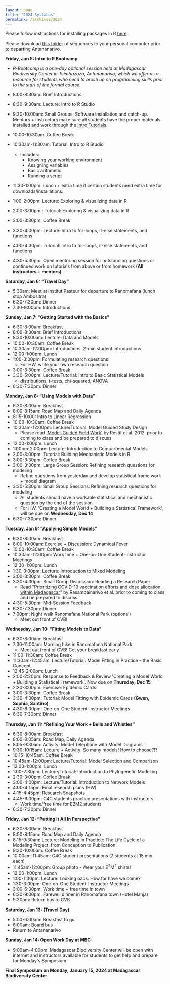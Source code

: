 ```yaml
---
layout: page
title: "2024 Syllabus"
permalink: /archives/2024
---
```



Please follow instructions for installing packages in R [here](/assets/2018/E2M2_InstallPackages.html).

Please download [this folder](/assets/2022/Tutorials/IntroPhyloLemur_cytochromeB.zip) of sequences to your personal computer prior to departing Antananarivo.


**Friday, Jan 5: Intro to R Bootcamp**
* *R-Bootcamp is a one-day optional session held at Madagascar Biodiversity Center in Tsimbazaza, Antananarivo, which we offer as a resource for students who need to brush up on programming skills prior to the start of the formal course.*

* 8:00-8:30am: Brief Introductions 
* 8:30-9:30am: Lecture: Intro to R Studio
* 9:30-10:00am: Small Groups: Software installation and catch-up. Mentors + instructors make sure all students have the proper materials installed and work through the [Intro Tutorials](https://coding4conservation.org/assets/tutorials/R_tutorials.zip). 
* 10:00-10:30am: Coffee Break
* 10:30am-11:30am: Tutorial: Intro to R Studio
  * Includes:
      * Knowing your working environment
      * Assigning variables
      * Basic arithmetic
      * Running a script
* 11:30-1:00pm: Lunch + extra time if certain students need extra time for downloads/installations.
* 1:00-2:00pm: Lecture: Exploring & visualizing data in R
* 2:00-3:00pm : Tutorial: Exploring & visualizing data in R
* 3:00-3:30pm: Coffee Break 
* 3:30-4:00pm: Lecture: Intro to for-loops, if-else statements, and functions
* 4:00-4:30pm: Tutorial: Intro to for-loops, if-else statements, and functions
* 4:30-5:30pm: Open mentoring session for outstanding questions or continued work on tutorials from above or from homework __(All instructors + mentors)__

**Saturday, Jan 6: “Travel Day"**

* 5:30am: Meet at Institut Pasteur for departure to Ranomafana (lunch stop Ambositra)
* 6:30-7:30pm: Dinner
* 7:30-9:00pm: Introductions


**Sunday, Jan 7: "Getting Started with the Basics"**

* 6:30-8:00am: Breakfast
* 8:00-8:30am: Brief Introductions 
* 8:30-10:00am: Lecture: Data and Models
* 10:00-10:30am: Coffee Break
* 10:30am-12:00pm: Introductions: 2-min student introductions
* 12:00-1:00pm: Lunch
* 1:00-3:00pm:  Formulating research questions 
  * For HW, write your own research question
* 3:00-3:30pm: Coffee Break 
* 3:30-5:00pm: Lecture/Tutorial: Intro to Basic Statistical Models
  * distributions, t-tests, chi-squared, ANOVA
* 6:30-7:30pm: Dinner

**Monday, Jan 8: “Using Models with Data”**

* 6:30-8:00am: Breakfast
* 8:00-8:15am: Road Map and Daily Agenda
* 8:15-10:00: Intro to Linear Regression 
* 10:00-10:30am: Coffee Break
* 10:30am-12:00pm: Lecture/Tutorial: Model Guided Study Design 
  * Please read ['Model-Guided Field Work'](https://doi.org/10.1111/j.1461-0248.2012.01836.x) by Restif et al. 2012. prior to coming to class and be prepared to discuss
* 12:00-1:00pm: Lunch
* 1:00pm-2:00pm:  Lecture: Introduction to Compartmental Models
* 2:00-3:00pm: Tutorial: Building Mechanistic Models in R
* 3:00-3:30pm: Coffee Break
* 3:00-3:30pm: Large Group Session: Refining research questions for modeling 
  * Refine questions from yesterday and develop statistical frame work + model diagram
* 3:30-5:30pm: Small Group Sessions: Refining research questions for modeling
  * All students should have a workable statistical and mechanistic question by the end of the session
  * For HW, 'Creating a Model World + Building a Statistical Framework',  will be due on **Wednesday, Dec 14**
* 6:30-7:30pm: Dinner

**Tuesday, Jan 9: “Applying Simple Models”**

* 6:30-8:00am: Breakfast
* 8:00-10:00am: Exercise + Discussion: Dynamical Fever
* 10:00-10:30am: Coffee Break
* 10:30am-12:00pm: Work time + One-on-One Student-Instructor Meetings
* 12:30-1:00pm: Lunch
* 1:30-3:00pm: Lecture: Introduction to Mixed Modeling 
* 3:00-3:30pm: Coffee Break
* 3:30-4:30pm: Small Group Discussion: Reading a Research Paper 
  * Read "[Prioritizing COVID-19 vaccination efforts and dose allocation within Madagascar](https://bmcpublichealth.biomedcentral.com/articles/10.1186/s12889-022-13150-8)"  by Rasambainarivo et al. prior to coming to class and be prepared to discuss
* 4:30-5:30pm: Mid-Session Feedback 
* 6:30-7:30pm: Dinner
* 7:00pm: Night walk Ranomafana National Park (optional) 
  * Meet out front of CVB!


**Wednesday, Jan 10: “Fitting Models to Data”**

* 6:30-8:00am: Breakfast
* 7:30-11:00am: Morning hike in Ranomafana National Park
  * Meet out front of CVB! Get your breakfast early
* 11:00-11:30am: Coffee Break
* 11:30am-12:45am: Lecture/Tutorial: Model Fitting in Practice – the Basic Concept 
* 12:45-2:00pm: Lunch
* 2:00-2:20pm: Response to Feedback & Review 'Creating a Model World + Building a Statistical Framework'. Now due on **Thursday, Dec 15**
* 2:20-3:00pm: Exercise: Epidemic Cards 
* 3:00-3:30pm: Coffee Break
* 3:30-4:30pm:  Tutorial: Model Fitting with Epidemic Cards __(Gwen, Sophia, Santino)__
* 4:30-6:00pm: One-on-One Student-Instructor Meetings
* 6:30-7:30pm: Dinner


**Thursday, Jan 11: “Refining Your Work + Bells and Whistles”**

* 6:30-8:00am: Breakfast
* 8:00-8:05am: Road Map, Daily Agenda
* 8:05-9:30am: Activity: Model Telephone with Model Diagrams 
* 9:30-10:15am: Lecture + Activity: So many models! How to choose?!? 
* 10:15-10:45am: Coffee Break
* 10:45am-12:00pm:  Lecture/Tutorial: Model Selection and Comparison 
* 12:00-1:00pm: Lunch
* 1:00-2:30pm: Lecture/Tutorial: Introduction to Phylogenetic Modeling 
* 2:30-3:00pm: Coffee Break
* 3:00-4:00pm: Lecture/Tutorial: Introduction to Network Models
* 4:00-4:15pm: Final research plans (HW) 
* 4:15-4:45pm: Research Snapshots 
* 4:45-6:00pm: C4C students practice presentations with instructors
  * Work time/free time for E2M2 students
* 6:30-7:30pm: Dinner


**Friday, Jan 12: “Putting It All In Perspective”**

* 6:30-8:00am: Breakfast
* 8:00-8:15am: Road Map and Daily Agenda 
* 8:15-9:30am: Lecture: Modeling in Practice: The Life Cycle of a Modeling Project, from Conception to Publication  
* 9:30-10:00am: Coffee Break
* 10:00am-11:45am: C4C student presentations (7 students at 15 min each)
* 11:45am-12:00pm: Group photo - Wear your E<sup>2</sup>M<sup>2</sup>  shirts! 
* 12:00-1:00pm: Lunch
* 1:00-1:30pm: Lecture: Looking back: How far have we come? 
* 1:30-3:00pm: One-on-One Student-Instructor Meetings
* 3:00-6:30pm: Work time + free time in town 
* 6:30-9:00pm: Farewell dinner in Ranomafana town (Hotel Manja)
* 9:30pm: Return bus to CVB

**Saturday, Jan 13: (Travel Day)**

* 5:00-6:00am: Breakfast to go
* 6:00am: Board bus
* Return to Antananarivo 

**Sunday, Jan 14: Open Work Day at MBC**

* 9:00am-4:00pm: Madagascar Biodiversity Center will be open with internet and instructors available for students to get help and prepare for Monday's Symposium.


**Final Symposium on Monday, January 15, 2024 at Madagascar Biodiversity Center**

